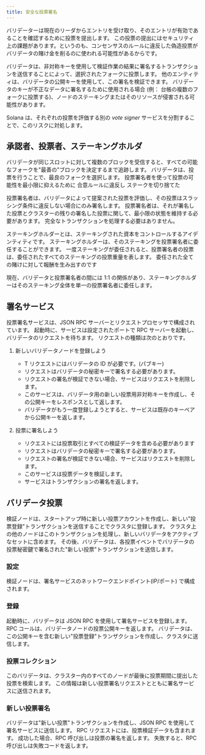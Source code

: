 ```yaml
---
title: 安全な投票署名
---
```


バリデーターは現在のリーダからエントリを受け取り、そのエントリが有効であることを確認するために投票を提出します。 この投票の提出にはセキュリティ上の課題があります。というのも、コンセンサスのルールに違反した偽造投票がバリデータの賭け金を削るのに使われる可能性があるからです。

バリデータは、非対称キーを使用して検証作業の結果に署名するトランザクションを送信することによって、選択されたフォークに投票します。 他のエンティティは、バリデータの公開キーを使用して、この署名を検証できます。 バリデータのキーが不正なデータに署名するために使用される場合 \(例： 台帳の複数のフォークに投票する)、ノードのステーキングまたはそのリソースが侵害される可能性があります。

Solana は、それぞれの投票を評価する別の _vote signer_ サービスを分割することで、このリスクに対処します。

## 承認者、投票者、ステーキングホルダ

バリデータが同じスロットに対して複数のブロックを受信すると、すべての可能なフォークを"最善の"ブロックを決定するまで追跡します。 バリデータは、投票を行うことで、最良のフォークを選択します。 投票署名者を使って投票の可能性を最小限に抑えるために 合意ルールに違反し ステークを切り捨てた

投票署名者は、バリデータによって提案された投票を評価し、その投票はスラッシング条件に違反しない場合にのみ署名します。 投票署名者は、それが署名した投票とクラスターの残りの署名した投票に関して、最小限の状態を維持する必要があります。 完全なトランザクションを処理する必要はありません。

ステーキングホルダーとは、ステーキングされた資本をコントロールするアイデンティティです。 ステーキングホルダーは、そのステーキングを投票署名者に委任することができます。 一度ステーキングが委任されると、投票署名者の投票は、委任されたすべてのステーキングの投票重量を表します。 委任された全ての賭けに対して報酬を生み出すのです

現在、バリデータと投票署名者の間には 1:1 の関係があり、ステーキングホルダーはそのステーキング全体を単一の投票署名者に委任します。

## 署名サービス

投票署名サービスは、JSON RPC サーバーとリクエストプロセッサで構成されています。 起動時に、サービスは設定されたポートで RPC サーバーを起動し、バリデータのリクエストを待ちます。 リクエストの種類は次のとおりです。

1. 新しいバリデータノードを登録しよう

   - T リクエストにはバリデータの ID が必要です。\(パブキー\)
   - リクエストはバリデータの秘密キーで署名する必要があります。
   - リクエストの署名が検証できない場合、サービスはリクエストを削除します。
   - このサービスは、バリデータ用の新しい投票用非対称キーを作成し、その公開キーをレスポンスとして返します。
   - バリデータがもう一度登録しようとすると、サービスは既存のキーペアから公開キーを返します。

2. 投票に署名しよう

   - リクエストには投票取引とすべての検証データを含める必要があります
   - リクエストはバリデータの秘密キーで署名する必要があります。
   - リクエストの署名が検証できない場合、サービスはリクエストを削除します。
   - このサービスは投票データを検証します。
   - サービスはトランザクションの署名を返します。

## バリデータ投票

検証ノードは、スタートアップ時に新しい投票アカウントを作成し、新しい"投票登録"トランザクションを送信することでクラスタに登録します。 クラスタ上の他のノードはこのトランザクションを処理し、新しいバリデータをアクティブなセットに含めます。 その後、バリデータは、各投票イベントでバリデータの投票秘密鍵で署名された"新しい投票"トランザクションを送信します。

### 設定

検証ノードは、署名サービスのネットワークエンドポイント\(IP/ポート\) で構成されます。

### 登録

起動時に、バリデータは JSON RPC を使用して署名サービスを登録します。 RPC コールは、バリデータノードの投票公開キーを返します。 バリデータは、この公開キーを含む新しい"投票登録"トランザクションを作成し、クラスタに送信します。

### 投票コレクション

このバリデータは、クラスター内のすべてのノードが最後に投票期間に提出した投票を検索します。 この情報は新しい投票署名リクエストとともに署名サービスに送信されます。

### 新しい投票署名

バリデータは"新しい投票"トランザクションを作成し、JSON RPC を使用して署名サービスに送信します。 RPC リクエストには、投票検証データも含まれます。 成功した場合、RPC 呼び出しは投票の署名を返します。 失敗すると、RPC 呼び出しは失敗コードを返します。
